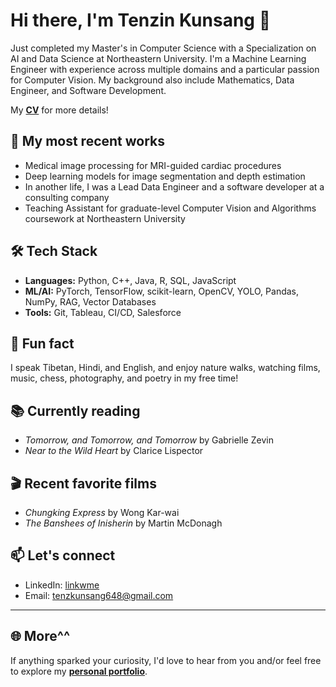 # Hi there, I'm Tenzin Kunsang 👋

<!--
**tenzin-kunsang648/tenzin-kunsang648** is a ✨ _special_ ✨ repository because its `README.md` (this file) appears on your GitHub profile.

Here are some ideas to get you started:

- 🔭 I’m currently working on ...
- 🌱 I’m currently learning ...
- 👯 I’m looking to collaborate on ...
- 🤔 I’m looking for help with ...
- 💬 Ask me about ...
- 📫 How to reach me: ...
- 😄 Pronouns: ...
- ⚡ Fun fact: ...
-->

Just completed my Master's in Computer Science with a Specialization on AI and Data Science at Northeastern University. I'm a Machine Learning Engineer with experience across multiple domains and a particular passion for Computer Vision. My background also include Mathematics, Data Engineer, and Software Development.

My **[CV](https://tenzin-kunsang648.github.io/resume/)** for more details! 

## 🔭 My most recent works
- Medical image processing for MRI-guided cardiac procedures
- Deep learning models for image segmentation and depth estimation
- In another life, I was a Lead Data Engineer and a software developer at a consulting company
- Teaching Assistant for graduate-level Computer Vision and Algorithms coursework at Northeastern University

## 🛠️ Tech Stack
- **Languages:** Python, C++, Java, R, SQL, JavaScript
- **ML/AI:** PyTorch, TensorFlow, scikit-learn, OpenCV, YOLO, Pandas, NumPy, RAG, Vector Databases
- **Tools:** Git, Tableau, CI/CD, Salesforce
  
## 🎯 Fun fact
I speak Tibetan, Hindi, and English, and enjoy nature walks, watching films, music, chess, photography, and poetry in my free time!


## 📚 Currently reading

- <i>Tomorrow, and Tomorrow, and Tomorrow</i> by Gabrielle Zevin
- <i>Near to the Wild Heart</i> by Clarice Lispector

## 🎬 Recent favorite films

- <i>Chungking Express</i> by Wong Kar-wai
- <i>The Banshees of Inisherin</i> by Martin McDonagh

## 📫 Let's connect
- LinkedIn: [linkwme](https://www.linkedin.com/in/tenzin-kunsang648/)
- Email: tenzkunsang648@gmail.com

---

## 🌐 More^^
If anything sparked your curiosity, I'd love to hear from you and/or feel free to explore my **[personal portfolio](https://tenzin-kunsang648.github.io/resume/)**.
